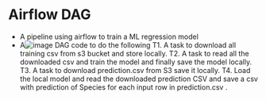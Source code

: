 # Airflow DAG
 
- A pipeline using airflow to train a ML regression model
- A![image](https://user-images.githubusercontent.com/38458092/121998657-70d01780-cdc1-11eb-920b-fb054439f14b.png)
 DAG code to do the following
   T1. A task to download all training csv from s3 bucket and store locally.
   T2. A task to read all the downloaded csv and train the model and finally save the model locally.
   T3. A task to download prediction.csv from S3 save it locally.
   T4. Load the local model and read the downloaded prediction
       CSV and save a csv with prediction of Species for each input row in prediction.csv .
